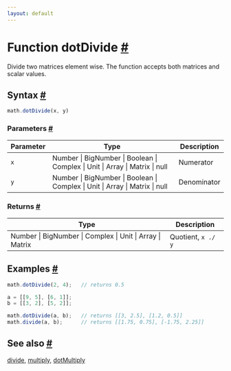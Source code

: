 ```yaml
---
layout: default
---
```


<h1 id="function-dotdivide">Function dotDivide <a href="#function-dotdivide" title="Permalink">#</a></h1>

Divide two matrices element wise. The function accepts both matrices and
scalar values.


<h2 id="syntax">Syntax <a href="#syntax" title="Permalink">#</a></h2>

```js
math.dotDivide(x, y)
```

<h3 id="parameters">Parameters <a href="#parameters" title="Permalink">#</a></h3>

Parameter | Type | Description
--------- | ---- | -----------
`x` | Number &#124; BigNumber &#124; Boolean &#124; Complex &#124; Unit &#124; Array &#124; Matrix &#124; null | Numerator
`y` | Number &#124; BigNumber &#124; Boolean &#124; Complex &#124; Unit &#124; Array &#124; Matrix &#124; null | Denominator

<h3 id="returns">Returns <a href="#returns" title="Permalink">#</a></h3>

Type | Description
---- | -----------
Number &#124; BigNumber &#124; Complex &#124; Unit &#124; Array &#124; Matrix | Quotient, `x ./ y`


<h2 id="examples">Examples <a href="#examples" title="Permalink">#</a></h2>

```js
math.dotDivide(2, 4);   // returns 0.5

a = [[9, 5], [6, 1]];
b = [[3, 2], [5, 2]];

math.dotDivide(a, b);   // returns [[3, 2.5], [1.2, 0.5]]
math.divide(a, b);      // returns [[1.75, 0.75], [-1.75, 2.25]]
```


<h2 id="see-also">See also <a href="#see-also" title="Permalink">#</a></h2>

[divide](divide.html),
[multiply](multiply.html),
[dotMultiply](dotMultiply.html)


<!-- Note: This file is automatically generated from source code comments. Changes made in this file will be overridden. -->
